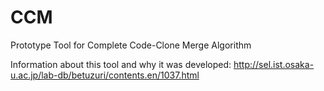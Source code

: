 # CCM
Prototype Tool for Complete Code-Clone Merge Algorithm 

Information about this tool and why it was developed:
http://sel.ist.osaka-u.ac.jp/lab-db/betuzuri/contents.en/1037.html

